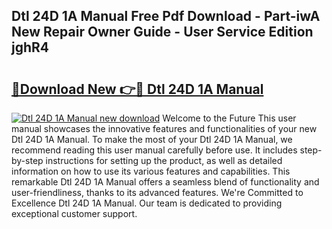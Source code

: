 ## Dtl 24D 1A Manual Free Pdf Download - Part-iwA New Repair Owner Guide - User Service Edition jghR4

# <h2><a href="http://bc79121.oget.top/?id=Dtl+24D+1A+Manual">🔗Download New 👉🔴 Dtl 24D 1A Manual</a></h2>

[![Dtl 24D 1A Manual new download](https://i.imgur.com/5g1atiW.png)](http://bc79121.oget.top/?id=Dtl+24D+1A+Manual)
Welcome to the Future This user manual showcases the innovative features and functionalities of your new Dtl 24D 1A Manual. To make the most of your Dtl 24D 1A Manual, we recommend reading this user manual carefully before use. It includes step-by-step instructions for setting up the product, as well as detailed information on how to use its various features and capabilities. This remarkable Dtl 24D 1A Manual offers a seamless blend of functionality and user-friendliness, thanks to its advanced features. We're Committed to Excellence Dtl 24D 1A Manual. Our team is dedicated to providing exceptional customer support.
